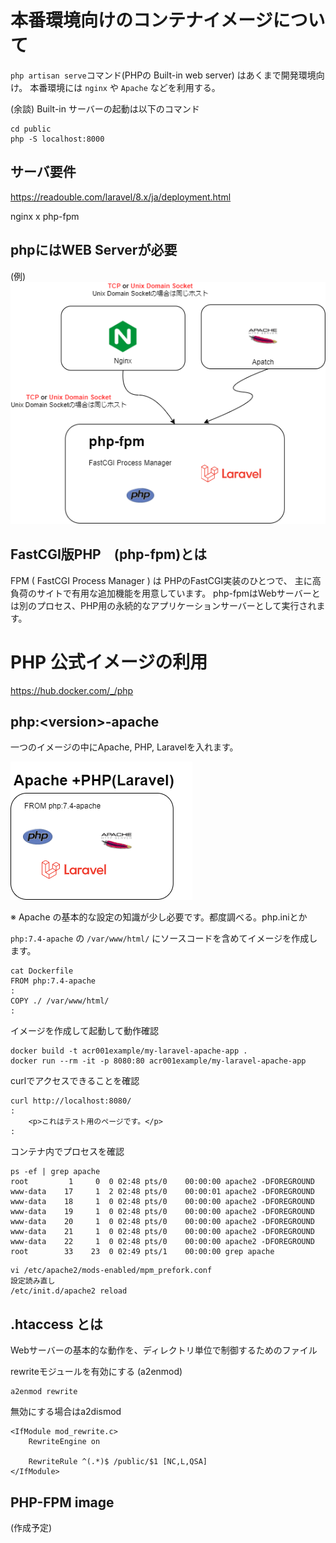 # 本番環境向けのコンテナイメージについて

`php artisan serve`コマンド(PHPの Built-in web server) はあくまで開発環境向け。
本番環境には `nginx` や `Apache` などを利用する。

(余談) Built-in サーバーの起動は以下のコマンド
```
cd public
php -S localhost:8000
```
## サーバ要件

https://readouble.com/laravel/8.x/ja/deployment.html

 nginx x php-fpm

## phpにはWEB Serverが必要 
(例)
![image](./nginx_or_apache.png)

## FastCGI版PHP　(php-fpm)とは
FPM ( FastCGI Process Manager ) は PHPのFastCGI実装のひとつで、 主に高負荷のサイトで有用な追加機能を用意しています。 php-fpmはWebサーバーとは別のプロセス、PHP用の永続的なアプリケーションサーバーとして実行されます。

# PHP 公式イメージの利用
https://hub.docker.com/_/php

## php:\<version>-apache
一つのイメージの中にApache, PHP, Laravelを入れます。  

![image](./laravel_apache_cont_image.png)

※ Apache の基本的な設定の知識が少し必要です。都度調べる。php.iniとか

`php:7.4-apache` の `/var/www/html/` にソースコードを含めてイメージを作成します。
```
cat Dockerfile
FROM php:7.4-apache
:
COPY ./ /var/www/html/
:
```

イメージを作成して起動して動作確認
```
docker build -t acr001example/my-laravel-apache-app .
docker run --rm -it -p 8080:80 acr001example/my-laravel-apache-app
```

curlでアクセスできることを確認
```
curl http://localhost:8080/ 
:
    <p>これはテスト用のページです。</p>
:    
```

コンテナ内でプロセスを確認
```
ps -ef | grep apache 
root         1     0  0 02:48 pts/0    00:00:00 apache2 -DFOREGROUND
www-data    17     1  2 02:48 pts/0    00:00:01 apache2 -DFOREGROUND
www-data    18     1  0 02:48 pts/0    00:00:00 apache2 -DFOREGROUND
www-data    19     1  0 02:48 pts/0    00:00:00 apache2 -DFOREGROUND
www-data    20     1  0 02:48 pts/0    00:00:00 apache2 -DFOREGROUND
www-data    21     1  0 02:48 pts/0    00:00:00 apache2 -DFOREGROUND
www-data    22     1  0 02:48 pts/0    00:00:00 apache2 -DFOREGROUND
root        33    23  0 02:49 pts/1    00:00:00 grep apache
```


```
vi /etc/apache2/mods-enabled/mpm_prefork.conf
設定読み直し
/etc/init.d/apache2 reload
```

## .htaccess とは
Webサーバーの基本的な動作を、ディレクトリ単位で制御するためのファイル

rewriteモジュールを有効にする (a2enmod)
```
a2enmod rewrite
```
無効にする場合はa2dismod

```
<IfModule mod_rewrite.c>
    RewriteEngine on

    RewriteRule ^(.*)$ /public/$1 [NC,L,QSA]
</IfModule>
```

## PHP-FPM image
(作成予定)
